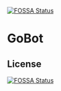 [![FOSSA Status](https://app.fossa.com/api/projects/git%2Bgithub.com%2FIcedTechLab%2FGoBot.svg?type=shield)](https://app.fossa.com/projects/git%2Bgithub.com%2FIcedTechLab%2FGoBot?ref=badge_shield)

# GoBot

## License
[![FOSSA Status](https://app.fossa.com/api/projects/git%2Bgithub.com%2FIcedTechLab%2FGoBot.svg?type=large)](https://app.fossa.com/projects/git%2Bgithub.com%2FIcedTechLab%2FGoBot?ref=badge_large)